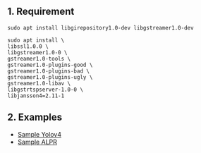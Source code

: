 ## 1. Requirement
```
sudo apt install libgirepository1.0-dev libgstreamer1.0-dev
```
```
sudo apt install \
libssl1.0.0 \
libgstreamer1.0-0 \
gstreamer1.0-tools \
gstreamer1.0-plugins-good \
gstreamer1.0-plugins-bad \
gstreamer1.0-plugins-ugly \
gstreamer1.0-libav \
libgstrtspserver-1.0-0 \
libjansson4=2.11-1
```
## 2. Examples
- [Sample Yolov4](sample-yolov4)
- [Sample ALPR](sample-ALPR) 
